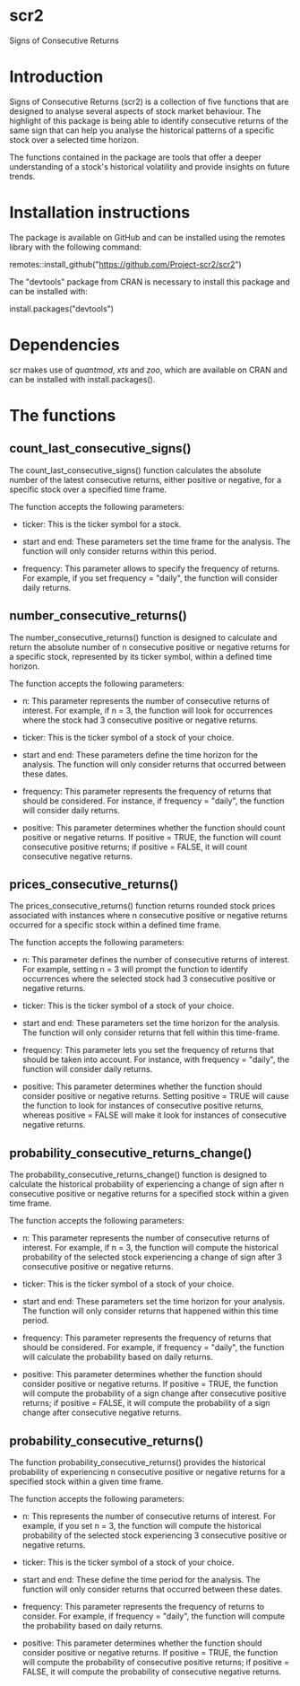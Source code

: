 # scr2
Signs of Consecutive Returns

# Introduction

Signs of Consecutive Returns (scr2) is a collection of five functions that are designed to analyse several aspects of stock market behaviour.
The highlight of this package is being able to identify consecutive returns of the same sign that can help you analyse the historical patterns of a specific stock over a selected time horizon. 

The functions contained in the package are tools that offer a deeper understanding of a stock's historical volatility and provide insights on future trends.


# Installation instructions

The package is available on GitHub and can be installed using the remotes library with the following command:

remotes::install_github("https://github.com/Project-scr2/scr2")

The "devtools" package from CRAN is necessary to install this package and can be installed with:

install.packages("devtools")

# Dependencies

scr makes use of $quantmod$, $xts$ and $zoo$, which are available on CRAN and can be installed with
install.packages().

# The functions

## count_last_consecutive_signs()

The count_last_consecutive_signs() function calculates the absolute number of the latest consecutive returns, either positive or negative, for a specific stock over a specified time frame.

The function accepts the following parameters:

- ticker: This is the ticker symbol for a stock.

- start and end: These parameters set the time frame for the analysis. The function will only consider returns within this period.

- frequency: This parameter allows to specify the frequency of returns. For example, if you set frequency = "daily", the function will consider daily returns.

## number_consecutive_returns()

The number_consecutive_returns() function is designed to calculate and return the absolute number of n consecutive positive or negative returns for a specific stock, represented by its ticker symbol, within a defined time horizon.

The function accepts the following parameters:

- n: This parameter represents the number of consecutive returns of interest. For example, if n = 3, the function will look for occurrences where the stock had 3 consecutive positive or negative returns.

- ticker: This is the ticker symbol of a stock of your choice.

- start and end: These parameters define the time horizon for the analysis. The function will only consider returns that occurred between these dates.

- frequency: This parameter represents the frequency of returns that should be considered. For instance, if frequency = "daily", the function will consider daily returns.

- positive: This parameter determines whether the function should count positive or negative returns. If positive = TRUE, the function will count consecutive positive returns; if positive = FALSE, it will count consecutive negative returns.

## prices_consecutive_returns()

The prices_consecutive_returns() function returns rounded stock prices associated with instances where n consecutive positive or negative returns occurred for a specific stock within a defined time frame.

The function accepts the following parameters:

- n: This parameter defines the number of consecutive returns of interest. For example, setting n = 3 will prompt the function to identify occurrences where the selected stock had 3 consecutive positive or negative returns.

- ticker: This is the ticker symbol of a stock of your choice.

- start and end: These parameters set the time horizon for the analysis. The function will only consider returns that fell within this time-frame.

- frequency: This parameter lets you set the frequency of returns that should be taken into account. For instance, with frequency = "daily", the function will consider daily returns.

- positive: This parameter determines whether the function should consider positive or negative returns. Setting positive = TRUE will cause the function to look for instances of consecutive positive returns, whereas positive = FALSE will make it look for instances of consecutive negative returns.

## probability_consecutive_returns_change()

The probability_consecutive_returns_change() function is designed to calculate the historical probability of experiencing a change of sign after n consecutive positive or negative returns for a specified stock within a given time frame.

The function accepts the following parameters:

- n: This parameter represents the number of consecutive returns of interest. For example, if n = 3, the function will compute the historical probability of the selected stock experiencing a change of sign after 3 consecutive positive or negative returns.

- ticker: This is the ticker symbol of a stock of your choice.

- start and end: These parameters set the time horizon for your analysis. The function will only consider returns that happened within this time period.

- frequency: This parameter represents the frequency of returns that should be considered. For example, if frequency = "daily", the function will calculate the probability based on daily returns.

- positive: This parameter determines whether the function should consider positive or negative returns. If positive = TRUE, the function will compute the probability of a sign change after consecutive positive returns; if positive = FALSE, it will compute the probability of a sign change after consecutive negative returns.

## probability_consecutive_returns()

The function probability_consecutive_returns() provides the historical probability of experiencing n consecutive positive or negative returns for a specified stock within a given time frame.

The function accepts the following parameters:

- n: This represents the number of consecutive returns of interest. For example, if you set n = 3, the function will compute the historical probability of the selected stock experiencing 3 consecutive positive or negative returns.

- ticker: This is the ticker symbol of a stock of your choice.

- start and end: These define the time period for the analysis. The function will only consider returns that occurred between these dates.

- frequency: This parameter represents the frequency of returns to consider. For example, if frequency = "daily", the function will compute the probability based on daily returns.

- positive: This parameter determines whether the function should consider positive or negative returns. If positive = TRUE, the function will compute the probability of consecutive positive returns; if positive = FALSE, it will compute the probability of consecutive negative returns.


